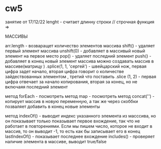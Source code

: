 # cw5
 занятие от 17/12/22
lenght - cчитает длинну строки
// строчная функция =>

МАССИВЫ 

arr.length -  возваращет количество элементов массива 
shift() - удаляет первый элемент массива 
unshift(0) - добавляет в массивый новый элемент на первое место
pop() - удаляет последний элемент 
push() - добавляет в конец новый элемент массива 
можно создавать массив в массиве(матрицу )
.splice(1, 1, 'сергей') -  швейцарский нож, первая цифра задет начало, вторая цифра говорит о количестве зайдествованных элементом , третий что поставить 
.slice (1, 2) -  первая цифра отвечает за начало копирования, вторая за конец, но не включаяя последний элемент

метод forEach - посмотреть
метод map - посмотреть
метод concat('') - копирует массив в новую переменную, а так же через скоббки позваляет добавить в конец новые элементы 

метод indexOf() - выводит индекс указанного элемента из масссива, но он показывает только показывает первое вхождение, так что не работает в повторениями. Если мы пишем число, которое не входит в массив, то он выводит -1, то есть как бы записывает его в конец 
lastIndexOf() - показывает последнее вхождение 
includes() -  проверяет наличие элемента в массиве, выводит true/false




